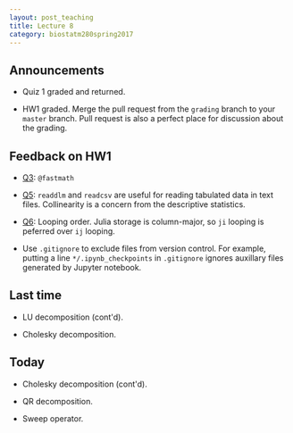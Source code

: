 ```yaml
---
layout: post_teaching
title: Lecture 8
category: biostatm280spring2017
---
```


## Announcements

* Quiz 1 graded and returned.

* HW1 graded. Merge the pull request from the `grading` branch to your `master` branch. Pull request is also a perfect place for discussion about the grading.

## Feedback on HW1

* [Q3](http://hua-zhou.github.io/teaching/biostatm280-2017spring/hw/hw01sol.html#Q3): `@fastmath`

* [Q5](http://hua-zhou.github.io/teaching/biostatm280-2017spring/hw/hw01sol.html#Q5): `readdlm` and `readcsv` are useful for reading tabulated data in text files. Collinearity is a concern from the descriptive statistics.

* [Q6](http://hua-zhou.github.io/teaching/biostatm280-2017spring/hw/hw01sol.html#Q6): Looping order. Julia storage is column-major, so `ji` looping is peferred over `ij` looping.

* Use `.gitignore` to exclude files from version control. For example, putting a line `*/.ipynb_checkpoints` in `.gitignore` ignores auxillary files generated by Jupyter notebook.


## Last time

* LU decomposition (cont'd).

* Cholesky decomposition.

## Today

* Cholesky decomposition (cont'd).

* QR decomposition.

* Sweep operator. 
